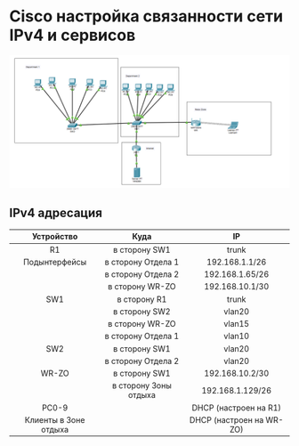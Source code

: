 # Cisco настройка связанности сети IPv4 и сервисов
![alt text](https://github.com/Alexey3124/Work/blob/main/%D0%9B%D0%B0%D0%B1%D0%BE%D1%80%D0%B0%D1%82%D0%BE%D1%80%D0%BA%D0%B0%203/%D0%A2%D0%BE%D0%BF%D0%BE%D0%BB%D0%BE%D0%B3%D0%B8%D1%8F.png)

## IPv4 адресация
| Устройство | Куда | IP |
|:---------------:|:---------------:|:---------------:|
| R1 | в сторону SW1 | trunk |
| Подынтерфейсы | в сторону Отдела 1 | 192.168.1.1/26 |
|   | в сторону Отдела 2 | 192.168.1.65/26 |
|   | в сторону WR-ZO | 192.168.10.1/30 |
| SW1 | в сторону R1 | trunk |
|   | в сторону SW2 | vlan20 |
|   | в сторону WR-ZO | vlan15 |
|   | в сторону Отдела 1 | vlan10 |
| SW2 | в сторону SW1 | vlan20 |
|   | в сторону Отдела 2 | vlan20 |
| WR-ZO | в сторону SW1 | 192.168.10.2/30 |
|   | в сторону Зоны отдыха | 192.168.1.129/26 |
| PC0-9 |   | DHCP (настроен на R1) |
| Клиенты в Зоне отдыха |   | DHCP (настроен на WR-ZO) |
